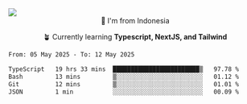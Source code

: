 
<img align = "center" src="https://readme-typing-svg.herokuapp.com?font=Fira+Code&size=25&pause=1000&color=00F713&center=true&vCenter=true&random=false&width=850&height=70&lines=Hi+There+%F0%9F%91%8B%2C+Im+Julian+Caesar;"/>
<br>

<div align = "center">
  📌 I'm from Indonesia
  
  🪴 Currently learning **Typescript, NextJS, and Tailwind**
</div>

<!--START_SECTION:waka-->

```txt
From: 05 May 2025 - To: 12 May 2025

TypeScript   19 hrs 33 mins  ████████████████████████▒   97.78 %
Bash         13 mins         ▒░░░░░░░░░░░░░░░░░░░░░░░░   01.12 %
Git          12 mins         ▒░░░░░░░░░░░░░░░░░░░░░░░░   01.01 %
JSON         1 min           ░░░░░░░░░░░░░░░░░░░░░░░░░   00.09 %
```

<!--END_SECTION:waka-->
